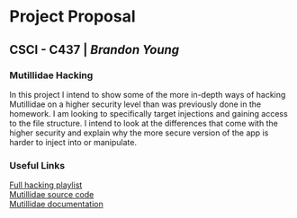 # Project Proposal

## CSCI - C437 | _Brandon Young_

### Mutillidae Hacking

In this project I intend to show some of the more in-depth ways of hacking Mutillidae on a higher security level than was previously done in the homework. I am looking to specifically target injections and gaining access to the file structure. I intend to look at the differences that come with the higher security and explain why the more secure version of the app is harder to inject into or manipulate.

### Useful Links

[Full hacking playlist](https://www.youtube.com/playlist?list=PLZOToVAK85MqYHbkAVK-ViD-Xb7pF6RKq)  
[Mutillidae source code](https://github.com/webpwnized/mutillidae)  
[Mutillidae documentation](https://www.sans.org/reading-room/whitepapers/testing/introduction-owasp-mutillidae-ii-web-pen-test-training-environment-34380)